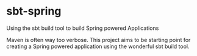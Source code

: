 sbt-spring
==========

Using the sbt build tool to build Spring powered Applications

Maven is often way too verbose. This project aims to be starting point for creating a Spring powered application using the wonderful sbt build tool. 
